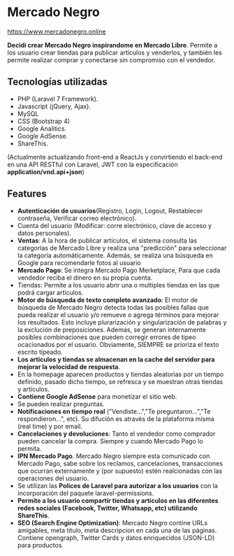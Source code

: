 # Mercado Negro #

https://www.mercadonegro.online

**Decidi crear Mercado Negro inspirandome en Mercado Libre**. Permite a los usuario crear tiendas para publicar artículos y venderlos, y también les permite realizar comprar y conectarse sin compromiso con el vendedor.

## Tecnologías utilizadas

- PHP (Laravel 7 Framework).
- Javascript (jQuery, Ajax).
- MySQL
- CSS (Bootstrap 4)
- Google Analitics.
- Google AdSense.
- ShareThis.

(Actualmente actualizando front-end a ReactJs y convirtiendo el back-end en una API RESTful con Laravel, JWT con la especificación **application/vnd.api+json**)

## Features
- **Autenticación de usuarios**(Registro, Login, Logout, Restablecer contraseña, Verificar correo electrónico).
- Cuenta del usuario (Modificar: corre electrónico, clave de acceso y datos personales).
- **Ventas**: A la hora de publicar artículos, el sistema consulta las categorías de Mercado Libre y realiza una "predicción"
  para seleccionar la categoría automáticamente. Además, se realiza una búsqueda en Google para recomendarle fotos al usuario
- **Mercado Pago**: Se integra Mercado Pago Merketplace, Para que cada vendedor reciba el dinero en su propia cuenta.
- Tiendas: Permite a los usuario abrir una o multiples tiendas en las que podrá cargar artículos.
- **Motor de búsqueda de texto completo avanzado**: El motor de búsqueda de Mercado Negro detecta todas las posibles fallas que pueda realizar el usuario y/o
  remueve o agrega términos para mejorar los resultados. Esto incluye plurarización y singularización de palabras y la exclución de preposiciones. Además, se generan internamente
  posibles combinaciones que pueden corregir errores de tipeo ocacionados por el usuario. Obviamente, SIEMPRE se prioriza el texto escrito tipeado.
- **Los artículos y tiendas se almacenan en la cache del servidor para mejorar la velocidad de respuesta**.
- En la homepage aparecen productos y tiendas aleatorias por un tiempo definido, pasado dicho tiempo, se refresca y se muestran otras tiendas y artículos.
- **Contiene Google AdSense** para monetizar el sitio web.
- Se pueden realizar preguntas. 
- **Notificaciones en tiempo real** ("Vendiste...","Te preguntaron...","Te respondieron...", etc). Su difución es através de la plataforma mísma (real time) y por email.
- **Cancelaciones y devoluciones**: Tanto el vendedor como comprador pueden cancelar la compra. Siempre y cuando Mercado Pago lo permita.
- **IPN Mercado Pago**. Mercado Negro siempre esta comunicado con Mercado Pago, sabe sobre los reclamos, cancelaciones, transacciones que ocurran externamente y
  (por supuesto) estén realcionadas con las operaciones del usuario.
- Se utilizan las **Polices de Laravel para autorizar a los usuarios** con la incorporación del paquete laravel-permissions.
- **Permite a los usuario compartír tiendas y artículos en las diferentes redes sociales (Facebook, Twitter, Whatsapp, etc) utilizando ShareThis**.
- **SEO (Search Engine Optimization)**: Mercado Negro contine URLs amigables, meta titulo, meta descripcion en cada una de las páginas. Contiene opengraph, Twitter Cards y datos enriquecidos (JSON-LD) para productos. 
